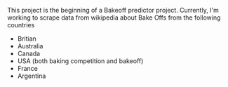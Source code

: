This project is the beginning of a Bakeoff predictor project. Currently, I'm working to scrape data from wikipedia about Bake Offs from the following countries
- Britian
- Australia
- Canada
- USA (both baking competition and bakeoff)
- France
- Argentina